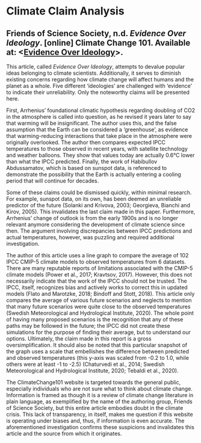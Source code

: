 # Climate Claim Analysis
## Friends of Science Society, n.d. *Evidence Over Ideology*. [online] Climate Change 101. Available at: <[Evidence Over Ideology](http://climatechange101.ca/learn-more-about-climate-change/evidence-over-ideology)>.

This article, called *Evidence Over Ideology*, attempts to devalue popular ideas belonging to climate scientists. Additionally, it serves to diminish existing concerns regarding how climate change will affect humans and the planet as a whole. Five different ‘ideologies’ are challenged with ‘evidence’ to indicate their unreliability. Only the noteworthy claims will be presented here. 

First, Arrhenius’ foundational climatic hypothesis regarding doubling of CO2 in the atmosphere is called into question, as he revised it years later to say that warming will be insignificant. The author uses this, and the false assumption that the Earth can be considered a ‘greenhouse’, as evidence that warming-reducing interactions that take place in the atmosphere were originally overlooked. The author then compares expected IPCC temperatures to those observed in recent years, with satellite technology and weather balloons. They show that values today are actually 0.6°C lower than what the IPCC predicted. Finally, the work of Habibullov Abdussamatov, which is based on sunspot data, is referenced to demonstrate the possibility that the Earth is actually entering a cooling period that will continue for decades. 

Some of these claims could be dismissed quickly, within minimal research. For example, sunspot data, on its own, has been deemed an unreliable predictor of the future (Solanki and Krivova, 2003; Georgieva, Bianchi and Kirov, 2005). This invalidates the last claim made in this paper. Furthermore, Arrhenius’ change of outlook is from the early 1900s and is no longer relevant anymore considering the development of climate science since then. The argument involving discrepancies between IPCC predictions and actual temperatures, however, was puzzling and required additional investigation. 

The author of this article uses a line graph to compare the average of 102 IPCC CMIP-5 climate models to observed temperatures from 6 datasets. There are many reputable reports of limitations associated with the CMIP-5 climate models (Power et al., 2017; Kravtsov, 2017). However, this does not necessarily indicate that the work of the IPCC should not be trusted. The IPCC, itself, recognizes bias and actively works to correct this in updated models (Flato and Marotzke, 2018; Bindoff and Stott, 2018). This article only compares the average of various future scenarios and neglects to mention that many future scenarios were quite close to the observed temperatures (Swedish Meteorological and Hydrological Institute, 2020). The whole point of having many proposed scenarios is the recognition that any of these paths may be followed in the future; the IPCC did not create these simulations for the purpose of finding their average, but to understand our options. Ultimately, the claim made in this report is a gross oversimplification. It should also be noted that this particular snapshot of the graph uses a scale that embellishes the difference between predicted and observed temperatures (this y-axis was scaled from -0.2 to 1.0, while others were at least -1 to -2.5) (Chaturvedi et al., 2014; Swedish Meteorological and Hydrological Institute, 2020; Tebaldi et al., 2020).

The ClimateChange101 website is targeted towards the general public, especially individuals who are not sure what to think about climate change. Information is framed as though it is a review of climate change literature in plain language, as exemplified by the name of the authoring group, Friends of Science Society, but this entire article embodies doubt in the climate crisis. This lack of transparency, in itself, makes me question if this website is operating under biases and, thus, if information is even accurate. The aforementioned investigation confirms these suspicions and invalidates this article and the source from which it originates. 

